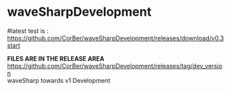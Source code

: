 # waveSharpDevelopment<br>

#latest test is :
https://github.com/CorBer/waveSharpDevelopment/releases/download/v0.3start

**FILES ARE IN THE RELEASE AREA**<br>
https://github.com/CorBer/waveSharpDevelopment/releases/tag/dev_version <br>
waveSharp towards v1 Development 
